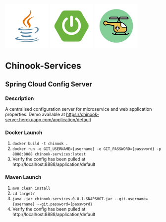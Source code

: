 ![](https://github.com/Lylio/helper-repo/blob/master/img/logos/java.png?raw=true)
![](https://github.com/Lylio/helper-repo/blob/master/img/logos/spring-boot.png?raw=true)
![](https://github.com/Lylio/helper-repo/blob/master/img/logos/chinook.png?raw=true)

# Chinook-Services
## Spring Cloud Config Server
### Description
A centralised configuration server for microservice and web application properties. Demo available at https://chinook-server.herokuapp.com/application/default

### Docker Launch
1. `docker build -t chinook .`
2. `docker run -e GIT_USERNAME={username} -e GIT_PASSWORD={password} -p 8888:8888 chinook-services:latest`
3. Verify the config has been pulled at http://localhost:8888/application/default
 
### Maven Launch
 1. `mvn clean install`
 2. `cd target/`
 3. `java -jar chinook-services-0.0.1-SNAPSHOT.jar --git.username={username} --git.password={password}`
 4. Verify the config has been pulled at http://localhost:8888/application/default
